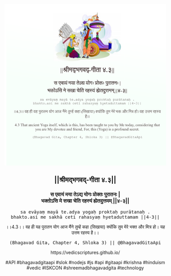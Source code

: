 <img src="../../asset/BG_4_3.png"/>
<center><h2>||श्रीमद्‍भगवद्‍-गीता ४.३||</h2>
<h3>स एवायं मया तेऽद्य योगः प्रोक्तः पुरातनः |<br/>भक्तोऽसि मे सखा चेति रहस्यं ह्येतदुत्तमम् ||४-३||</h3>
<pre>sa evāyaṃ mayā te.adya yogaḥ proktaḥ purātanaḥ .<br/>bhakto.asi me sakhā ceti rahasyaṃ hyetaduttamam ||4-3||</pre>
<p>।।4.3।। वह ही यह पुरातन योग आज मैंने तुम्हें कहा (सिखाया) क्योंकि तुम मेरे भक्त और मित्र हो। यह उत्तम रहस्य है।।</p>
<pre>(Bhagavad Gita, Chapter 4, Shloka 3) || @BhagavadGitaApi</pre><p>https://vedicscriptures.github.io/</p><p>#API #bhagavadgitaapi #slok #nodejs #js #api #gitaapi #krishna #hinduism #vedic #ISKCON #shreemadbhagavadgita #technology</p></center>
